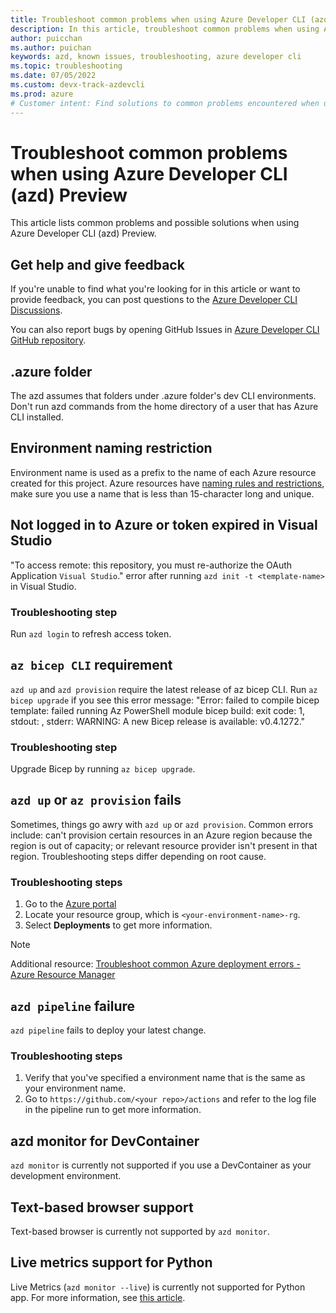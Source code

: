 ```yaml
---
title: Troubleshoot common problems when using Azure Developer CLI (azd) Preview
description: In this article, troubleshoot common problems when using Azure Developer CLI (azd)
author: puicchan
ms.author: puichan
keywords: azd, known issues, troubleshooting, azure developer cli
ms.topic: troubleshooting
ms.date: 07/05/2022
ms.custom: devx-track-azdevcli
ms.prod: azure
# Customer intent: Find solutions to common problems encountered when using Azure Developer CLI (azd)
---
```


# Troubleshoot common problems when using Azure Developer CLI (azd) Preview

This article lists common problems and possible solutions when using Azure Developer CLI (azd) Preview.

## Get help and give feedback

If you're unable to find what you're looking for in this article or want to provide feedback, you can post questions to the [Azure Developer CLI Discussions](https://github.com/Azure/azure-dev/discussions).

You can also report bugs by opening GitHub Issues in [Azure Developer CLI GitHub repository](https://github.com/Azure/azure-dev).

## .azure folder

The azd assumes that folders under .azure folder's dev CLI environments. Don't run azd commands from the home directory of a user that has Azure CLI installed.

## Environment naming restriction

Environment name is used as a prefix to the name of each Azure resource created for this project. Azure resources have [naming rules and restrictions](/azure/azure-resource-manager/management/resource-name-rules), make sure you use a name that is less than 15-character long and unique.

## Not logged in to Azure or token expired in Visual Studio

"To access
remote: this repository, you must re-authorize the OAuth Application `Visual Studio`." error after running `azd init -t <template-name>` in Visual Studio.

### Troubleshooting step

Run `azd login` to refresh access token.

## `az bicep CLI` requirement

`azd up` and `azd provision` require the latest release of az bicep CLI. Run `az bicep upgrade` if you see this error message: "Error: failed to compile bicep template: failed running Az PowerShell module bicep build: exit code: 1, stdout: , stderr: WARNING: A new Bicep release is available: v0.4.1272."

### Troubleshooting step

Upgrade Bicep by running `az bicep upgrade`.

## `azd up` or `az provision` fails

Sometimes, things go awry with `azd up` or `azd provision`. Common errors include: can't provision certain resources in an Azure region because the region is out of capacity; or relevant resource provider isn't present in that region. Troubleshooting steps differ depending on root cause.

### Troubleshooting steps

1. Go to the [Azure portal](https://portal.azure.com) 
1. Locate your resource group, which is `<your-environment-name>-rg`.
1. Select **Deployments** to get more information.

> [!NOTE]
> Additional resource: [Troubleshoot common Azure deployment errors - Azure Resource Manager](/azure/azure-resource-manager/troubleshooting/common-deployment-errors)

## `azd pipeline` failure

`azd pipeline` fails to deploy your latest change.

### Troubleshooting steps

1. Verify that you've specified a environment name that is the same as your environment name. 
1. Go to `https://github.com/<your repo>/actions` and refer to the log file in the pipeline run to get more information.

## azd monitor for DevContainer

`azd monitor` is currently not supported if you use a DevContainer as your development environment.

## Text-based browser support

Text-based browser is currently not supported by `azd monitor`.

## Live metrics support for Python

Live Metrics (`azd monitor --live`) is currently not supported for Python app. For more information, see [this article](/azure/azure-monitor/app/live-stream#get-started).